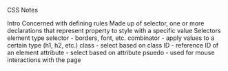 CSS Notes

  Intro
    Concerned with defining rules
    Made up of selector, one or more declarations that represent property to style with a specific value
  Selectors
    element type selector - borders, font, etc.
    combinator - apply values to a certain type (h1, h2, etc.)
    class - select based on class
    ID - reference ID of an element
    attribute - select based on attribute
    psuedo - used for mouse interactions with the page
  
